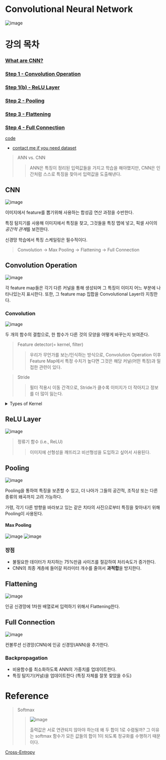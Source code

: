 # Convolutional Neural Network
![image](https://user-images.githubusercontent.com/39285147/179902542-86d89abf-4428-465f-8560-a1a083ab5d7c.png)

# 강의 목차
### [What are CNN?](#CNN)
### [Step 1 - Convolution Operation](#Convolution-Operation)
### [Step 1(b) - ReLU Layer](#ReLU-Layer)
### [Step 2 - Pooling](#Pooling)
### [Step 3 - Flattening](#Flattening)
### [Step 4 - Full Connection](#Full-Connection)

[code](https://github.com/hchoi256/ai-boot-camp/blob/main/ai/deep-learning/convolutional_neural_network.ipynb)
- [contact me if you need dataset](https://hchoi256.github.io/)

> ANN vs. CNN
>> ANN은 특징이 정리된 입력값들을 가지고 학습을 해야했지만, CNN은 인간처럼 스스로 특징을 찾아서 입력값을 도출해낸다.

## CNN
![image](https://user-images.githubusercontent.com/39285147/179897796-f3a44156-97da-4728-9824-869f7f31ba94.png)

이미지에서 feature를 뽑기위해 사용하는 합성곱 연산 과정을 수반한다.

특징 탐지기를 사용해 이미지에서 특징을 찾고, 그것들을 특징 맵에 넣고, 픽셀 사이의 *공간적 관계*를 보전한다.

신경망 학습에서 특징 스케일링은 필수적이다.

> Convolution -> Max Pooling -> Flattening -> Full Connection

## Convolution Operation
![image](https://user-images.githubusercontent.com/39285147/179901651-4550a375-2050-46ea-aa3e-17ea90ecabbe.png)

각 feature map들은 각기 다른 커널을 통해 생성되며 그 특징이 이미지 어느 부분에 나타나있는지 표시한다. 또한, 그 feature map 집합을 Convolutional Layer라 지칭한다.

### Convolution
![image](https://user-images.githubusercontent.com/39285147/179900743-d9fd4bf7-9788-4941-a6c7-8f8e5e268aa8.png)

두 개의 함수의 결합으로, 한 함수가 다른 것의 모양을 어떻게 바꾸는지 보여준다.

> Feature detector(= kernel, filter)
>> 우리가 무언가를 보는/인식하는 방식으로, Convolution Operation 이후 Feature Map에서 특정 수치가 높다면 그것은 해당 커널(어떤 특징)과 밀접한 관련이 있다.

> Stride
>> 필터 적용시 이동 간격으로, Stride가 클수록 이미지가 더 작아지고 정보를 더 많이 잃는다.

<details markdown="1">
<summary>Types of Kernel</summary>

[*Sharpen*]

![image](https://user-images.githubusercontent.com/39285147/179902014-7329c0f1-92f0-4db3-9649-5629654dda30.png)

[*Blur*]

![image](https://user-images.githubusercontent.com/39285147/179902072-88b3621d-a314-4269-8435-b37cdb500985.png)

[*Edge Enhance*]

![image](https://user-images.githubusercontent.com/39285147/179902147-857c1a66-29e6-42ff-8d35-5fc440460b46.png)
![image](https://user-images.githubusercontent.com/39285147/179902241-0709f89b-ea5d-4f28-b720-174720a4af3e.png)

[*Edge Detect*]

![image](https://user-images.githubusercontent.com/39285147/179902177-3c902d7a-32ba-4123-ba84-719a777554ae.png)
![image](https://user-images.githubusercontent.com/39285147/179902160-da736e49-fc2c-4400-82a3-98e089bfbdfa.png)

가운데 픽셀(-4) 강도가 낮아지고, 주변(1) 강도를 올려준다.

[*Emboss*]

![image](https://user-images.githubusercontent.com/39285147/179902349-44be9355-efb5-4300-a81f-c812bdfb4db1.png)
![image](https://user-images.githubusercontent.com/39285147/179902379-284a44dd-58d8-4a58-9f9a-ef574b5a4788.png)

입체감 선사

</details>

## ReLU Layer
![image](https://user-images.githubusercontent.com/39285147/179902905-9e100976-2ff1-4aa7-9f84-817d73fa8a43.png)

> 정류기 함수 (i.e., ReLU)
>> 이미지에 선형성을 깨뜨리고 비선형성을 도입하고 싶어서 사용된다.

## Pooling
![image](https://user-images.githubusercontent.com/39285147/179903718-0b4fd665-8a1b-4a61-8a86-0b404a44bfd8.png)

Pooling을 통하여 특징을 보존할 수 있고, 더 나아가 그들의 공간적, 조직상 또는 다른 종류의 왜곡까지 고려 가능하다.

가령, 각기 다른 방향을 바라보고 있는 같은 치타의 사진으로부터 특징을 찾아내기 위해 Pooling이 사용된다.

#### Max Pooling
![image](https://user-images.githubusercontent.com/39285147/179903816-5e9995b4-e328-4f37-97bb-c745dd9bbd7b.png)
![image](https://user-images.githubusercontent.com/39285147/179904632-0bb7d474-dab2-4240-b323-2c3164e5bf58.png)

### 장점
- 불필요한 데이터가 차지하는 75%만큼 사이즈를 절감하여 처리속도가 증가한다.
- CNN의 최종 계층에 들어갈 피라미터 개수를 줄여서 **과적합**을 방지한다.

## Flattening
![image](https://user-images.githubusercontent.com/39285147/179905388-d0b0cc96-04f0-4ed8-a5c2-ba33599c546e.png)

인공 신경망에 1차원 배열로써 입력하기 위해서 Flattening한다.

## Full Connection
![image](https://user-images.githubusercontent.com/39285147/179907316-73091b20-abf1-4c9f-a38b-099449234249.png)

컨볼루션 신경망(CNN)에 인공 신경망(ANN)을 추가한다.

### Backpropagation
- 비용함수를 최소화하도록 ANN의 가중치를 업데이트한다.
- 특징 탐지기(커널)을 업데이트한다 (특징 자체를 잘못 찾았을 수도)

# Reference
> Softmax
>> ![image](https://user-images.githubusercontent.com/39285147/179908795-76677ab7-84ca-44d9-84a4-fc09f8290fe2.png)
>>
>> 출력값은 서로 연관되지 않아야 하는데 왜 두 합이 1로 수렴될까? 그 이유는 softmax 함수가 모든 값들의 합이 1이 되도록 정규화를 수행하기 때문이다.

[Cross-Entropy](https://github.com/hchoi256/ai-terms/blob/main/entropy.md)

